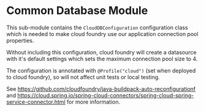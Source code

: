 # Common Database Module

This sub-module contains the `CloudDBConfiguration` configuration class which is needed to make cloud foundry use our application connection pool properties.

Without including this configuration, cloud foundry will create a datasource with it's default settings which sets the maximum connection pool size to 4.

The configuration is annotated with `@Profile("cloud")` (set when deployed to cloud foundry), so will not affect unit tests or local testing. 

See https://github.com/cloudfoundry/java-buildpack-auto-reconfigurationf and https://cloud.spring.io/spring-cloud-connectors/spring-cloud-spring-service-connector.html for more information.
